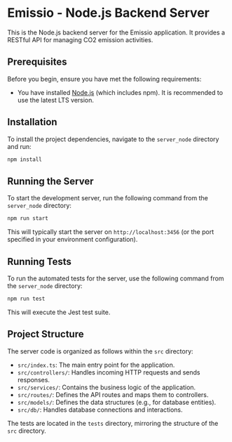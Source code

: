 # Emissio - Node.js Backend Server

This is the Node.js backend server for the Emissio application. It provides a RESTful API for managing CO2 emission activities.

## Prerequisites

Before you begin, ensure you have met the following requirements:
*   You have installed [Node.js](https://nodejs.org/) (which includes npm). It is recommended to use the latest LTS version.

## Installation

To install the project dependencies, navigate to the `server_node` directory and run:

```bash
npm install
```

## Running the Server

To start the development server, run the following command from the `server_node` directory:

```bash
npm run start
```

This will typically start the server on `http://localhost:3456` (or the port specified in your environment configuration).

## Running Tests

To run the automated tests for the server, use the following command from the `server_node` directory:

```bash
npm run test
```

This will execute the Jest test suite.

## Project Structure

The server code is organized as follows within the `src` directory:

*   `src/index.ts`: The main entry point for the application.
*   `src/controllers/`: Handles incoming HTTP requests and sends responses.
*   `src/services/`: Contains the business logic of the application.
*   `src/routes/`: Defines the API routes and maps them to controllers.
*   `src/models/`: Defines the data structures (e.g., for database entities).
*   `src/db/`: Handles database connections and interactions.

The tests are located in the `tests` directory, mirroring the structure of the `src` directory.
